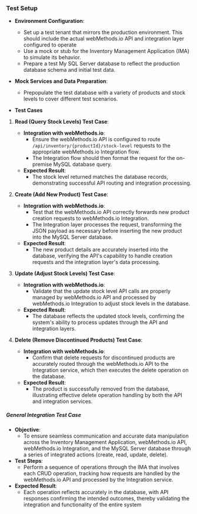 ### Test Setup

- **Environment Configuration**:
  
  - Set up a test tenant that mirrors the production environment. This should include the actual webMethods.io API and integration layer configured to operate
  - Use a mock or stub for the Inventory Management Application (IMA) to simulate its behavior.
  - Prepare a test My SQL Server database to reflect the production database schema and initial test data.    

- **Mock Services and Data Preparation**:
  
  - Prepopulate the test database with a variety of products and stock levels to cover different test scenarios.

- **Test Cases**
1. **Read (Query Stock Levels) Test Case**:
   
   - **Integration with webMethods.io**:
     - Ensure the webMethods.io API is configured to route `/api/inventory/{productId}/stock-level` requests to the appropriate webMethods.io Integration flow.
     - The Integration flow should then format the request for the on-premise MySQL database query.
   - **Expected Result**:
     - The stock level returned matches the database records, demonstrating successful API routing and integration processing.

2. **Create (Add New Product) Test Case**:
   
   - **Integration with webMethods.io**:
     - Test that the webMethods.io API correctly forwards new product creation requests to webMethods.io Integration.
     - The Integration layer processes the request, transforming the JSON payload as necessary before inserting the new product into the MySQL Server database.
   - **Expected Result**:
     - The new product details are accurately inserted into the database, verifying the API's capability to handle creation requests and the integration layer's data processing.

3. **Update (Adjust Stock Levels) Test Case**:
   
   - **Integration with webMethods.io**:
     - Validate that the update stock level API calls are properly managed by webMethods.io API and processed by webMethods.io Integration to adjust stock levels in the database.
   - **Expected Result**:
     - The database reflects the updated stock levels, confirming the system's ability to process updates through the API and integration layers.

4. **Delete (Remove Discontinued Products) Test Case**:
   
   - **Integration with webMethods.io**:
     - Confirm that delete requests for discontinued products are accurately routed through the webMethods.io API to the Integration service, which then executes the delete operation on the database.
   - **Expected Result**:
     - The product is successfully removed from the database, illustrating effective delete operation handling by both the API and integration services.

##### General Integration Test Case

- **Objective**:
  - To ensure seamless communication and accurate data manipulation across the Inventory Management Application, webMethods.io API, webMethods.io Integration, and the MySQL Server database through a series of integrated actions (create, read, update, delete).
- **Test Steps**:
  - Perform a sequence of operations through the IMA that involves each CRUD operation, tracking how requests are handled by the webMethods.io API and processed by the Integration service.
- **Expected Result**:
  - Each operation reflects accurately in the database, with API responses confirming the intended outcomes, thereby validating the integration and functionality of the entire system
